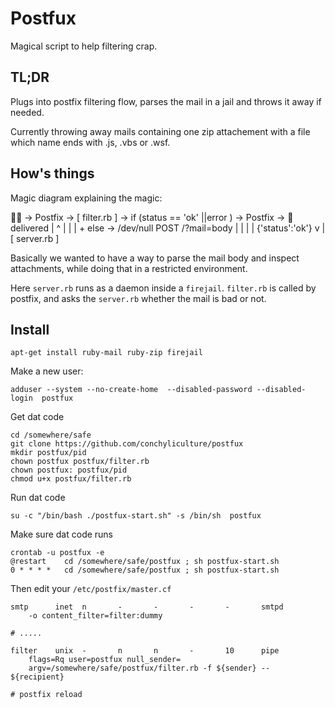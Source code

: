 # Postfux

Magical script to help filtering crap.

## TL;DR

Plugs into postfix filtering flow, parses the mail in a jail and throws it away if needed.

Currently throwing away mails containing one zip attachement with a file which name ends with .js, .vbs or .wsf. 

## How's things

Magic diagram explaining the magic:

📧📧 -> Postfix -> [ filter.rb ] -> if (status == 'ok' ||error )  -> Postfix -> 📧  delivered
                   |        ^     |
                   |        |     + else -> /dev/null
           POST /?mail=body |
                   |        |
                   |   {'status':'ok'}
                   v        |
                  [ server.rb ]

Basically we wanted to have a way to parse the mail body and inspect attachments, while doing that in a restricted environment.

Here `server.rb` runs as a daemon inside a `firejail`. `filter.rb` is called by postfix, and asks the `server.rb` whether the mail is bad or not.

## Install

    apt-get install ruby-mail ruby-zip firejail

Make a new user:

    adduser --system --no-create-home  --disabled-password --disabled-login  postfux

Get dat code

    cd /somewhere/safe
    git clone https://github.com/conchyliculture/postfux
    mkdir postfux/pid
    chown postfux postfux/filter.rb
    chown postfux: postfux/pid
    chmod u+x postfux/filter.rb


Run dat code

    su -c "/bin/bash ./postfux-start.sh" -s /bin/sh  postfux

Make sure dat code runs

    crontab -u postfux -e
    @restart    cd /somewhere/safe/postfux ; sh postfux-start.sh
    0 * * * *   cd /somewhere/safe/postfux ; sh postfux-start.sh


Then edit your `/etc/postfix/master.cf`

    smtp      inet  n       -       -       -       -       smtpd
        -o content_filter=filter:dummy

    # .....

    filter    unix  -       n       n       -       10      pipe
        flags=Rq user=postfux null_sender=
        argv=/somewhere/safe/postfux/filter.rb -f ${sender} -- ${recipient}

    # postfix reload

